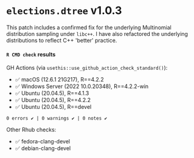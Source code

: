 # `elections.dtree` v1.0.3

This patch includes a confirmed fix for the underlying Multinomial distribution
sampling under `libc++`. I have also refactored the underlying distributions to
reflect C++ 'better' practice.

#### `R CMD check` results

GH Actions (via `usethis::use_github_action_check_standard()`):

* ✅ macOS (12.6.1 21G217), R==4.2.2
* ✅ Windows Server (2022 10.0.20348), R==4.2.2-win
* ✅ Ubuntu (20.04.5), R==4.1.3
* ✅ Ubuntu (20.04.5), R==4.2.2
* ✅ Ubuntu (20.04.5), R==devel

```0 errors ✔ | 0 warnings ✔ | 0 notes ✔```

Other Rhub checks:

* ✅ fedora-clang-devel
* ✅ debian-clang-devel
